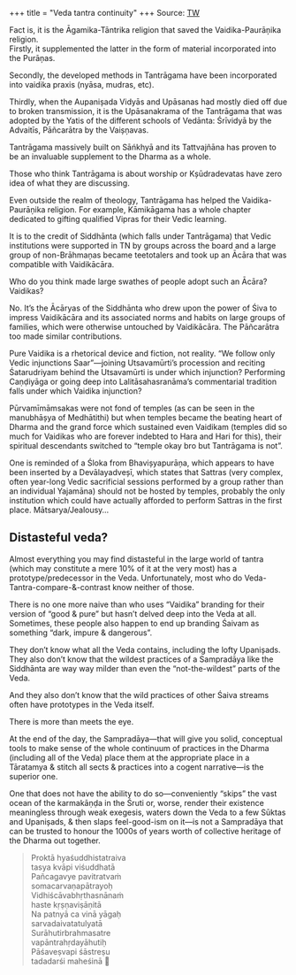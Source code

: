 +++
title = "Veda tantra continuity"
+++
Source: [TW](https://x.com/GhorAngirasa/status/1925872890492154056)


Fact is, it is the Āgamika-Tāntrika religion that saved the Vaidika-Paurāņika religion.  
Firstly, it supplemented the latter in the form of material incorporated into the Purāņas.

Secondly, the developed methods in Tantrāgama have been incorporated into vaidika praxis (nyāsa, mudras, etc).

Thirdly, when the Aupanișada Vidyās and Upāsanas had mostly died off due to broken transmission, it is the Upāsanakrama of the Tantrāgama that was adopted by the Yatis of the different schools of Vedānta: Śrīvidyā by the Advaitīs, Pāñcarātra by the Vaișņavas.

Tantrāgama massively built on Sāńkhyā and its Tattvajñāna has proven to be an invaluable supplement to the Dharma as a whole.

Those who think Tantrāgama is about worship or Kșūdradevatas have zero idea of what they are discussing.

Even outside the realm of theology, Tantrāgama has helped the Vaidika-Paurāņika religion. For example, Kāmikāgama has a whole chapter dedicated to gifting qualified Vipras for their Vedic learning.

It is to the credit of Siddhānta (which falls under Tantrāgama) that Vedic institutions were supported in TN by groups across the board and a large group of non-Brāhmaņas became teetotalers and took up an Ācāra that was compatible with Vaidikācāra.

Who do you think made large swathes of people adopt such an Ācāra? Vaidikas?

No. It’s the Ācāryas of the Siddhānta who drew upon the power of Śiva to impress Vaidikācāra and its associated norms and habits on large groups of families, which were otherwise untouched by Vaidikācāra. The Pāñcarātra too made similar contributions.

Pure Vaidika is a rhetorical device and fiction, not reality. “We follow only Vedic injunctions Saar”—joining Utsavamūrti’s procession and reciting Śatarudriyam behind the Utsavamūrti is under which injunction? Performing Caṇḍiyāga or going deep into Lalitāsahasranāma’s commentarial tradition falls under which Vaidika injunction?

Pūrvamīmāmsakas were not fond of temples (as can be seen in the manubhāșya of Medhātithi) but when temples became the beating heart of Dharma and the grand force which sustained even Vaidikam (temples did so much for Vaidikas who are forever indebted to Hara and Hari for this), their spiritual descendants switched to “temple okay bro but Tantrāgama is not”.

One is reminded of a Śloka from Bhavișyapurāņa, which appears to have been inserted by a Devālayadveșī, which states that Sattras (very complex, often year-long Vedic sacrificial sessions performed by a group rather than an individual Yajamāna) should not be hosted by temples, probably the only institution which could have actually afforded to perform Sattras in the first place. Mātsarya/Jealousy…

## Distasteful veda?
Almost everything you may find distasteful in the large world of tantra (which may constitute a mere 10% of it at the very most) has a prototype/predecessor in the Veda. Unfortunately, most who do Veda-Tantra-compare-&-contrast know neither of those.

There is no one more naive than who uses “Vaidika” branding for their version of “good & pure” but hasn’t delved deep into the Veda at all. Sometimes, these people also happen to end up branding Śaivam as something “dark, impure & dangerous”.

They don’t know what all the Veda contains, including the lofty Upanișads. They also don’t know that the wildest practices of a Sampradāya like the Siddhānta are way way milder than even the “not-the-wildest” parts of the Veda.

And they also don’t know that the wild practices of other Śaiva streams often have prototypes in the Veda itself.

There is more than meets the eye.

At the end of the day, the Sampradāya—that will give you solid, conceptual tools to make sense of the whole continuum of practices in the Dharma (including all of the Veda) place them at the appropriate place in a Tāratamya & stitch all sects & practices into a cogent narrative—is the superior one.

One that does not have the ability to do so—conveniently “skips” the vast ocean of the karmakāṇḍa in the Śruti or, worse, render their existence meaningless through weak exegesis, waters down the Veda to a few Sūktas and Upanișads, & then slaps feel-good-ism on it—is not a Sampradāya that can be trusted to honour the 1000s of years worth of collective heritage of the Dharma out together.

> Proktā hyaśuddhistatraiva  
> tasya kvāpi viśuddhatā  
Pañcagavye pavitratvaṁ  
> somacarvaṇapātrayoḥ  
Vidhiścāvabhṛthasnānaṁ  
> haste kṛṣṇaviṣāṇitā  
Na patnyā ca vinā yāgaḥ  
> sarvadaivatatulyatā  
Surāhutirbrahmasatre  
> vapāntrahṛdayāhutiḥ  
Pāśaveṣvapi śāstreṣu  
> tadadarśi maheśinā
🙂